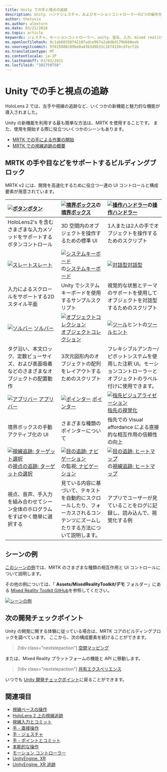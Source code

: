 ```yaml
---
title: Unity での手と視点の追跡
description: Unity、ハンドジェスチャ、およびモーションコントローラーの2つの操作方法について説明します。
author: thetuvix
ms.author: alexturn
ms.date: 03/21/2018
ms.topic: article
keywords: ジェスチャ、モーションコントローラー、unity、宝石、入力、mixed reality ヘッドセット、windows mixed reality ヘッドセット、virtual reality ヘッドセット、MRTK、Mixed Reality Toolkit
ms.openlocfilehash: 8c1ab88358f4218fadce9b7a2a0dbd179b680eab
ms.sourcegitcommit: 97815006c09be0a43b3d9b33c1674150cdfecf2b
ms.translationtype: MT
ms.contentlocale: ja-JP
ms.lasthandoff: 03/03/2021
ms.locfileid: "101759758"
---
```

# <a name="articulated-hand-and-eye-tracking-in-unity"></a>Unity での手と視点の追跡

HoloLens 2 では、左手や視線の追跡など、いくつかの新機能と魅力的な機能が導入されました。

Unity の新機能を利用する最も簡単な方法は、MRTK を使用することです。 また、使用を開始する際に役立ついくつかのシーンもあります。

* [MRTK での手による作業の開始](https://docs.microsoft.com/windows/mixed-reality/mrtk-docs/features/input/hand-tracking.md)
* [MRTK での視線追跡の概要](https://docs.microsoft.com/windows/mixed-reality/mrtk-docs/features/eye-tracking/eye-tracking-main.md)

## <a name="building-blocks-supporting-hands-eyes-and-others-in-mrtk"></a>MRTK の手や目などをサポートするビルディングブロック 

MRTK v2 には、開発を高速化するために役立つ一連の UI コントロールと構成要素が用意されています。

|  [ ![ ボタン](images/MRTK_Button_Main.png)](https://docs.microsoft.com/windows/mixed-reality/mrtk-docs/features/ux-building-blocks/button.md)[ボタン](https://docs.microsoft.com/windows/mixed-reality/mrtk-docs/features/ux-building-blocks/button.md) | [ ![ 境界ボックス](images/MRTK_BoundingBox_Main.png)](https://docs.microsoft.com/windows/mixed-reality/mrtk-docs/features/ux-building-blocks/bounding-box.md)の[境界ボックス](https://docs.microsoft.com/windows/mixed-reality/mrtk-docs/features/ux-building-blocks/bounding-box.md) | [ ![ 操作ハンドラー](images/MRTK_Manipulation_Main.png)](https://docs.microsoft.com/windows/mixed-reality/mrtk-docs/features/ux-building-blocks/manipulation-handler.md)の[操作ハンドラー](https://docs.microsoft.com/windows/mixed-reality/mrtk-docs/features/ux-building-blocks/manipulation-handler.md) |
|:--- | :--- | :--- |
| HoloLens2's を含むさまざまな入力メソッドをサポートするボタンコントロール | 3D 空間内のオブジェクトを操作するための標準 UI | 1人または2人の手でオブジェクトを操作するためのスクリプト |
|  [ ![ スレート](images/MRTK_Slate_Main.png)](https://docs.microsoft.com/windows/mixed-reality/mrtk-docs/features/ux-building-blocks/slate.md)[スレート](https://docs.microsoft.com/windows/mixed-reality/mrtk-docs/features/ux-building-blocks/slate.md) | [ ![ システムキーボード](images/MRTK_SystemKeyboard_Main.png)](https://docs.microsoft.com/windows/mixed-reality/mrtk-docs/features/ux-building-blocks/system-keyboard.md)の[システムキーボード](https://docs.microsoft.com/windows/mixed-reality/mrtk-docs/features/ux-building-blocks/system-keyboard.md) | [ ![ 対話型](images/InteractableExamples.png)](https://docs.microsoft.com/windows/mixed-reality/mrtk-docs/features/ux-building-blocks/interactable.md)[対話型](https://docs.microsoft.com/windows/mixed-reality/mrtk-docs/features/ux-building-blocks/interactable.md) |
| 入力によるスクロールをサポートする2D スタイル平面 | Unity でシステムキーボードを使用するサンプルスクリプト  | 視覚的な状態とテーマのサポートを使用してオブジェクトを対話型するためのスクリプト |
|  [ ![ ソルバー](images/MRTK_Solver_Main.png)](https://docs.microsoft.com/windows/mixed-reality/mrtk-docs/features/ux-building-blocks/solvers/solver.md) [ソルバー](https://docs.microsoft.com/windows/mixed-reality/mrtk-docs/features/ux-building-blocks/solvers/solver.md) | [ ![ オブジェクトコレクション](images/MRTK_ObjectCollection_Main.png)](https://docs.microsoft.com/windows/mixed-reality/mrtk-docs/features/ux-building-blocks/object-collection.md)[オブジェクトコレクション](https://docs.microsoft.com/windows/mixed-reality/mrtk-docs/features/ux-building-blocks/object-collection.md) | [ ![ ツール](images/MRTK_Tooltip_Main.png)](https://docs.microsoft.com/windows/mixed-reality/mrtk-docs/features/ux-building-blocks/tooltip.md)ヒントの[ツールヒント](https://docs.microsoft.com/windows/mixed-reality/mrtk-docs/features/ux-building-blocks/tooltip.md) |
| タグ沿い、本文ロック、定数ビューサイズ、および表面吸着などのさまざまなオブジェクトの配置動作 | 3次元図形内のオブジェクトの配列をレイアウトするためのスクリプト | フレキシブルアンカー/ピボットシステムを使用した注釈 UI。モーションコントローラーとオブジェクトのラベル付けに使用できます。 |
|  [ ![ アプリバー](images/MRTK_AppBar_Main.png)](https://docs.microsoft.com/windows/mixed-reality/mrtk-docs/features/ux-building-blocks/app-bar.md) [アプリバー](https://docs.microsoft.com/windows/mixed-reality/mrtk-docs/features/ux-building-blocks/app-bar.md) | [ ![ ポインター](images/MRTK_Pointer_Main.png)](https://docs.microsoft.com/windows/mixed-reality/mrtk-docs/features/input/pointers.md) [ポインター](https://docs.microsoft.com/windows/mixed-reality/mrtk-docs/features/input/pointers.md) | [ ![ 指先ビジュアライゼーション](images/MRTK_FingertipVisualization_Main.png)](https://docs.microsoft.com/windows/mixed-reality/mrtk-docs/features/ux-building-blocks/fingertip-visualization.md)[指先の視覚化](https://docs.microsoft.com/windows/mixed-reality/mrtk-docs/features/ux-building-blocks/fingertip-visualization.md) |
| 境界ボックスの手動アクティブ化の UI | さまざまな種類のポインターについて | 指先での Visual affordance による直接的な相互作用の信頼性の向上 |
|  [ ![ 視線追跡: ターゲット選択](images/mrtk_et_targetselect.png)](https://docs.microsoft.com/windows/mixed-reality/mrtk-docs/features/eye-tracking/eye-tracking-target-selection.md)の[視点の追跡: ターゲットの選択](https://docs.microsoft.com/windows/mixed-reality/mrtk-docs/features/eye-tracking/eye-tracking-target-selection.md) | [ ![ 目の追跡: ナビゲーション](images/mrtk_et_navigation.png)](https://docs.microsoft.com/windows/mixed-reality/mrtk-docs/features/eye-tracking/eye-tracking-navigation.md)の監視[: ナビゲーション](https://docs.microsoft.com/windows/mixed-reality/mrtk-docs/features/eye-tracking/eye-tracking-navigation.md) | [ ![ 目の追跡: ヒートマップ](images/mrtk_et_heatmaps.png)](https://microsoft.github.io/MixedRealityToolkit-Unity/Documentation/EyeTracking/EyeTracking_Visualization.html)の[視線追跡: ヒートマップ](https://microsoft.github.io/MixedRealityToolkit-Unity/Documentation/EyeTracking/EyeTracking_Visualization.html) |
| 視点、音声、手入力を組み合わせてシーン全体のホログラムをすばやく簡単に選択する | 見ている内容に基づいて、テキストを自動的にスクロールしたり、フォーカスされるコンテンツにズームしたりする方法について説明します。| アプリでユーザーが見ていることをログに記録し、読み込んで、視覚化する例 |

## <a name="example-scenes"></a>シーンの例

[このシーンの例](https://microsoft.github.io/MixedRealityToolkit-Unity/Documentation/README_HandInteractionExamples.html)では、MRTK のさまざまな種類の相互作用と UI コントロールについて説明します。

その他の例については、「 **Assets/MixedRealityToolkit/デモ** フォルダー」にある [Mixed Reality Toolkit GitHub](https://github.com/Microsoft/MixedRealityToolkit-Unity)を参照してください。

[![シーンの例](images/MRTK_Examples.png)](https://docs.microsoft.com/windows/mixed-reality/mrtk-docs/features/example-scenes/hand-interaction-examples.md)

## <a name="next-development-checkpoint"></a>次の開発チェックポイント

Unity の開発に関する体験に従っている場合は、MRTK コアのビルディングブロックを調べています。 ここから、次の構成要素を続けることができます。

> [!div class="nextstepaction"]
> [空間マッピング](spatial-mapping-in-unity.md)

または、Mixed Reality プラットフォームの機能と API に移動します。

> [!div class="nextstepaction"]
> [共有エクスペリエンス](shared-experiences-in-unity.md)

いつでも [Unity 開発チェックポイント](unity-development-overview.md#2-core-building-blocks)に戻ることができます。

## <a name="see-also"></a>関連項目

* [視線ベースの操作](../../design/eye-gaze-interaction.md)
* [HoloLens 2 上の視線追跡](../../design/eye-tracking.md)
* [視線入力とコミット](../../design/gaze-and-commit.md)
* [手 - 直接操作](../../design/direct-manipulation.md)
* [手 - ジェスチャ](../../design/gaze-and-commit.md#composite-gestures)
* [手 - ポイントとコミット](../../design/point-and-commit.md)
* [本能的な操作](../../design/interaction-fundamentals.md)
* [モーション コントローラー](../../design/motion-controllers.md)
* [UnityEngine. XR](https://docs.unity3d.com/ScriptReference/XR.WSA.Input.InteractionManager.html)
* [UnityEngine. XR 追跡](https://docs.unity3d.com/ScriptReference/XR.InputTracking.html)
